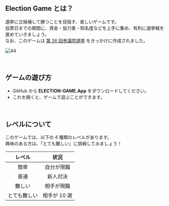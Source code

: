 ## Election Game とは？
選挙に立候補して勝つことを目指す、楽しいゲームです。<br />
投票日までの期間に、資金・協力者・知名度などを上手に集め、有利に選挙戦を進めていきましょう。<br />
なお、このゲームは [第 26 回参議院選挙](https://www.soumu.go.jp/2022senkyo/) をきっかけに作成されました。

![44](https://user-images.githubusercontent.com/30901380/177046869-f0e73c87-d841-40e9-b056-aa8cc2e45dca.jpg)

<br />

## ゲームの遊び方
* GitHub から **ELECTION-GAME.App** をダウンロードしてください。
* これを開くと、ゲームで遊ぶことができます。

<br />

## レベルについて
このゲームでは、以下の 4 種類のレベルがあります。<br />
興味のある方は、「とても難しい」に挑戦してみましょう！

| レベル | 状況 |
|:---:|:---:|
| 簡単 | 自分が現職 |
| 普通 | 新人対決 |
| 難しい | 相手が現職 |
| とても難しい | 相手が 10 選 |
